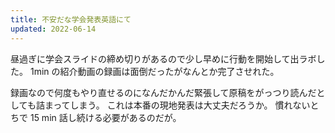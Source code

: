 ```yaml
---
title: 不安だな学会発表英語にて
updated: 2022-06-14
---
```


昼過ぎに学会スライドの締め切りがあるので少し早めに行動を開始して出ラボした。
1min の紹介動画の録画は面倒だったがなんとか完了させれた。

録画なので何度もやり直せるのになんだかんだ緊張して原稿をがっつり読んだとしても詰まってしまう。
これは本番の現地発表は大丈夫だろうか。
慣れないとちで 15 min 話し続ける必要があるのだが。
